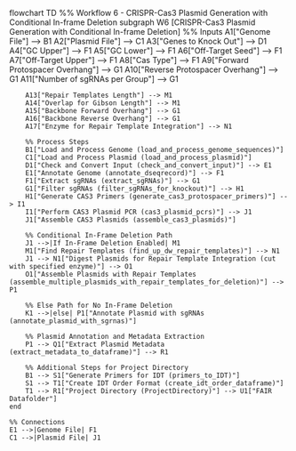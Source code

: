 flowchart TD
%% Workflow 6 - CRISPR-Cas3 Plasmid Generation with Conditional In-frame Deletion
subgraph W6 [CRISPR-Cas3 Plasmid Generation with Conditional In-frame Deletion]
%% Inputs
A1["Genome File"] --> B1
A2["Plasmid File"] --> C1
A3["Genes to Knock Out"] --> D1
A4["GC Upper"] --> F1
A5["GC Lower"] --> F1
A6["Off-Target Seed"] --> F1
A7["Off-Target Upper"] --> F1
A8["Cas Type"] --> F1
A9["Forward Protospacer Overhang"] --> G1
A10["Reverse Protospacer Overhang"] --> G1
A11["Number of sgRNAs per Group"] --> G1

        A13["Repair Templates Length"] --> M1
        A14["Overlap for Gibson Length"] --> M1
        A15["Backbone Forward Overhang"] --> G1
        A16["Backbone Reverse Overhang"] --> G1
        A17["Enzyme for Repair Template Integration"] --> N1

        %% Process Steps
        B1["Load and Process Genome (load_and_process_genome_sequences)"]
        C1["Load and Process Plasmid (load_and_process_plasmid)"]
        D1["Check and Convert Input (check_and_convert_input)"] --> E1
        E1["Annotate Genome (annotate_dseqrecord)"] --> F1
        F1["Extract sgRNAs (extract_sgRNAs)"] --> G1
        G1["Filter sgRNAs (filter_sgRNAs_for_knockout)"] --> H1
        H1["Generate CAS3 Primers (generate_cas3_protospacer_primers)"] --> I1
        I1["Perform CAS3 Plasmid PCR (cas3_plasmid_pcrs)"] --> J1
        J1["Assemble CAS3 Plasmids (assemble_cas3_plasmids)"]

        %% Conditional In-Frame Deletion Path
        J1 -->|If In-Frame Deletion Enabled| M1
        M1["Find Repair Templates (find_up_dw_repair_templates)"] --> N1
        J1 --> N1["Digest Plasmids for Repair Template Integration (cut with specified enzyme)"] --> O1
        O1["Assemble Plasmids with Repair Templates (assemble_multiple_plasmids_with_repair_templates_for_deletion)"] --> P1

        %% Else Path for No In-Frame Deletion
        K1 -->|else| P1["Annotate Plasmid with sgRNAs (annotate_plasmid_with_sgrnas)"]

        %% Plasmid Annotation and Metadata Extraction
        P1 --> Q1["Extract Plasmid Metadata (extract_metadata_to_dataframe)"] --> R1

        %% Additional Steps for Project Directory
        B1 --> S1["Generate Primers for IDT (primers_to_IDT)"]
        S1 --> T1["Create IDT Order Format (create_idt_order_dataframe)"]
        T1 --> R1["Project Directory (ProjectDirectory)"] --> U1["FAIR Datafolder"]
    end

    %% Connections
    E1 -->|Genome File| F1
    C1 -->|Plasmid File| J1
